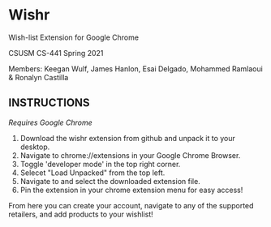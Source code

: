 # Wishr
 Wish-list Extension for Google Chrome
 
 CSUSM CS-441 Spring 2021
 
 Members: Keegan Wulf, James Hanlon, Esai Delgado, Mohammed Ramlaoui & Ronalyn Castilla 

## **INSTRUCTIONS**
*Requires Google Chrome*

1. Download the wishr extension from github and unpack it to your desktop.
2. Navigate to chrome://extensions in your Google Chrome Browser.
3. Toggle 'developer mode' in the top right corner.
4. Selecet "Load Unpacked" from the top left.
5. Navigate to and select the downloaded extension file.
6. Pin the extension in your chrome extension menu for easy access!

From here you can create your account, navigate to any of the supported retailers, and add products to your wishlist!
